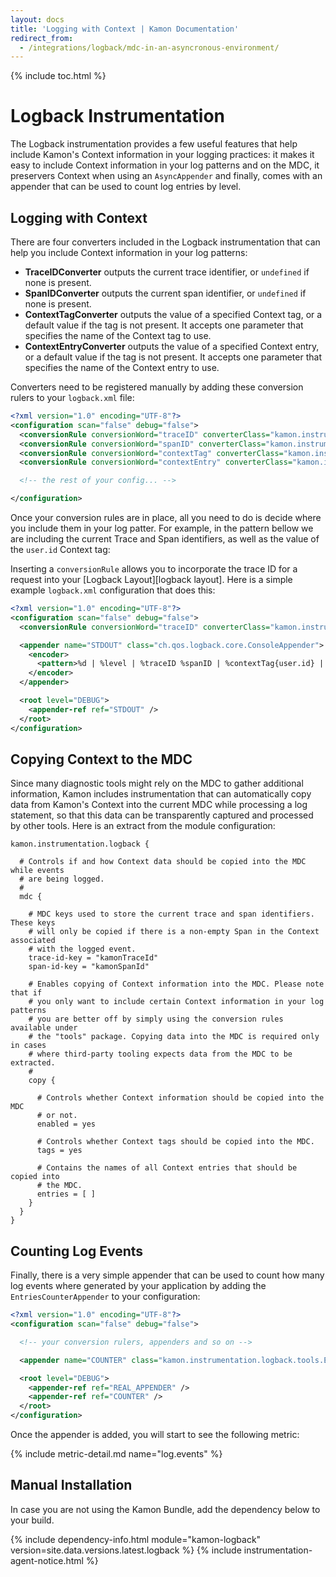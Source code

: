 ```yaml
---
layout: docs
title: 'Logging with Context | Kamon Documentation'
redirect_from:
  - /integrations/logback/mdc-in-an-asyncronous-environment/
---
```


{% include toc.html %}

Logback Instrumentation
=======================

The Logback instrumentation provides a few useful features that help include Kamon's Context information in your
logging practices: it makes it easy to include Context information in your log patterns and on the MDC, it preservers
Context when using an `AsyncAppender` and finally, comes with an appender that can be used to count log entries by level.


Logging with Context
--------------------

There are four converters included in the Logback instrumentation that can help you include Context information in your
log patterns:

- **TraceIDConverter** outputs the current trace identifier, or `undefined` if none is present.
- **SpanIDConverter** outputs the current span identifier, or `undefined` if none is present.
- **ContextTagConverter** outputs the value of a specified Context tag, or a default value if the tag is not present. It
  accepts one parameter that specifies the name of the Context tag to use.
- **ContextEntryConverter** outputs the value of a specified Context entry, or a default value if the tag is not
  present. It accepts one parameter that specifies the name of the Context entry to use.

Converters need to be registered manually by adding these conversion rulers to your `logback.xml` file:

```xml
<?xml version="1.0" encoding="UTF-8"?>
<configuration scan="false" debug="false">
  <conversionRule conversionWord="traceID" converterClass="kamon.instrumentation.logback.tools.TraceIDConverter" />
  <conversionRule conversionWord="spanID" converterClass="kamon.instrumentation.logback.tools.SpanIDConverter" />
  <conversionRule conversionWord="contextTag" converterClass="kamon.instrumentation.logback.tools.ContextTagConverter" />
  <conversionRule conversionWord="contextEntry" converterClass="kamon.instrumentation.logback.tools.ContextEntryConverter" />

  <!-- the rest of your config... -->

</configuration>
```

Once your conversion rules are in place, all you need to do is decide where you include them in your log patter. For
example, in the pattern bellow we are including the current Trace and Span identifiers, as well as the value of the
`user.id` Context tag:


Inserting a `conversionRule` allows you to incorporate the trace ID for a request into your [Logback Layout][logback layout].
Here is a simple example `logback.xml` configuration that does this:

```xml
<?xml version="1.0" encoding="UTF-8"?>
<configuration scan="false" debug="false">
  <conversionRule conversionWord="traceID" converterClass="kamon.instrumentation.logback.tools.TraceIDConverter" />

  <appender name="STDOUT" class="ch.qos.logback.core.ConsoleAppender">
    <encoder>
      <pattern>%d | %level | %traceID %spanID | %contextTag{user.id} | %m%n</pattern>
    </encoder>
  </appender>

  <root level="DEBUG">
    <appender-ref ref="STDOUT" />
  </root>
</configuration>
```


Copying Context to the MDC
--------------------------

Since many diagnostic tools might rely on the MDC to gather additional information, Kamon includes instrumentation that
can automatically copy data from Kamon's Context into the current MDC while processing a log statement, so that this
data can be transparently captured and processed by other tools. Here is an extract from the module configuration:

```text
kamon.instrumentation.logback {

  # Controls if and how Context data should be copied into the MDC while events
  # are being logged.
  #
  mdc {

    # MDC keys used to store the current trace and span identifiers. These keys
    # will only be copied if there is a non-empty Span in the Context associated
    # with the logged event.
    trace-id-key = "kamonTraceId"
    span-id-key = "kamonSpanId"

    # Enables copying of Context information into the MDC. Please note that if
    # you only want to include certain Context information in your log patterns
    # you are better off by simply using the conversion rules available under
    # the "tools" package. Copying data into the MDC is required only in cases
    # where third-party tooling expects data from the MDC to be extracted.
    #
    copy {

      # Controls whether Context information should be copied into the MDC
      # or not.
      enabled = yes

      # Controls whether Context tags should be copied into the MDC.
      tags = yes

      # Contains the names of all Context entries that should be copied into
      # the MDC.
      entries = [ ]
    }
  }
}
```


Counting Log Events
-------------------

Finally, there is a very simple appender that can be used to count how many log events where generated by your
application by adding the `EntriesCounterAppender` to your configuration:


```xml
<?xml version="1.0" encoding="UTF-8"?>
<configuration scan="false" debug="false">

  <!-- your conversion rulers, appenders and so on -->

  <appender name="COUNTER" class="kamon.instrumentation.logback.tools.EntriesCounterAppender"/>

  <root level="DEBUG">
    <appender-ref ref="REAL_APPENDER" />
    <appender-ref ref="COUNTER" />
  </root>
</configuration>
```

Once the appender is added, you will start to see the following metric:

{%  include metric-detail.md name="log.events" %}


Manual Installation
-------------------

In case you are not using the Kamon Bundle, add the dependency below to your build.

{% include dependency-info.html module="kamon-logback" version=site.data.versions.latest.logback %}
{% include instrumentation-agent-notice.html %}
